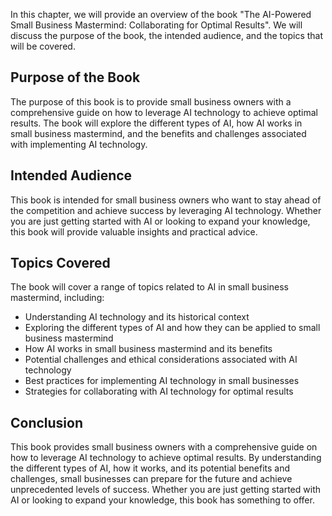 
In this chapter, we will provide an overview of the book "The AI-Powered Small Business Mastermind: Collaborating for Optimal Results". We will discuss the purpose of the book, the intended audience, and the topics that will be covered.

Purpose of the Book
-------------------

The purpose of this book is to provide small business owners with a comprehensive guide on how to leverage AI technology to achieve optimal results. The book will explore the different types of AI, how AI works in small business mastermind, and the benefits and challenges associated with implementing AI technology.

Intended Audience
-----------------

This book is intended for small business owners who want to stay ahead of the competition and achieve success by leveraging AI technology. Whether you are just getting started with AI or looking to expand your knowledge, this book will provide valuable insights and practical advice.

Topics Covered
--------------

The book will cover a range of topics related to AI in small business mastermind, including:

* Understanding AI technology and its historical context
* Exploring the different types of AI and how they can be applied to small business mastermind
* How AI works in small business mastermind and its benefits
* Potential challenges and ethical considerations associated with AI technology
* Best practices for implementing AI technology in small businesses
* Strategies for collaborating with AI technology for optimal results

Conclusion
----------

This book provides small business owners with a comprehensive guide on how to leverage AI technology to achieve optimal results. By understanding the different types of AI, how it works, and its potential benefits and challenges, small businesses can prepare for the future and achieve unprecedented levels of success. Whether you are just getting started with AI or looking to expand your knowledge, this book has something to offer.
